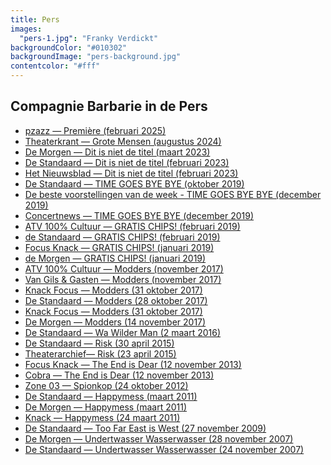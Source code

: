 ```yaml
---
title: Pers
images:
  "pers-1.jpg": "Franky Verdickt"
backgroundColor: "#010302"
backgroundImage: "pers-background.jpg"
contentcolor: "#fff"
---
```


## Compagnie Barbarie in de Pers

- <a href="/pers/2025-02-02-premiere-pzazz.pdf">pzazz — Première (februari 2025)</a>
- <a href="https://www.theaterkrant.nl/recensie/grote-mensen-4/compagnie-barbarie-bronks/">Theaterkrant — Grote Mensen (augustus 2024)</a>
- <a href="https://www.demorgen.be/tv-cultuur/compagnie-barbarie-goochelt-met-humor-filosofie-en-waarheid~b76107c0/">De Morgen — Dit is niet de titel (maart 2023)</a>
- <a href="/pers/2023-02-07-dit-is-niet-de-titel-de-standaard.jpg">De Standaard — Dit is niet de titel (februari 2023)</a>
- <a href="/pers/2023-02-07-dit-is-niet-de-titel-nieuwsblad.pdf">Het Nieuwsblad — Dit is niet de titel (februari 2023)</a>
- <a href="https://www.standaard.be/cnt/dmf20191027_04687914">De Standaard — TIME GOES BYE BYE (oktober 2019)</a>
- <a href="https://www.standaard.be/cnt/dmf20191223_04780607">De beste voorstellingen van de week - TIME GOES BYE BYE (december 2019)</a>
- <a href="https://www.concertnews.be/recensietonen.php?id=4353">Concertnews — TIME GOES BYE BYE (december 2019)</a>
- <a href="https://www.youtube.com/watch?v=2XX7pVLDW88">ATV 100% Cultuur — GRATIS CHIPS! (februari 2019)</a>
- <a href="http://www.standaard.be/cnt/dmf20190201_04147110">de Standaard — GRATIS CHIPS! (februari 2019)</a>
- <a href="https://weekend.knack.be/lifestyle/maatschappij/feminisme-voor-kleuters-over-sommige-onderwerpen-moet-je-gewoon-luid-roepen/article-longread-1421573.html?cookie_check=1552928231">Focus Knack — GRATIS CHIPS! (januari 2019)</a>
- <a href="https://www.demorgen.be/podium/feminisme-voor-kleuters-gratis-chips-van-compagnie-barbarie-toont-dat-het-kan-be3a2732/1JKBwo/">de Morgen — GRATIS CHIPS! (januari 2019)</a>
- <a href="https://vimeo.com/242554032">ATV 100% Cultuur — Modders (november 2017)</a>
- <a href="https://www.een.be/van-gils-gasten/ode-aan-de-ploetermoeders">Van Gils & Gasten — Modders (november 2017)</a>
- <a href="https://focus.knack.be/entertainment/podium/compagnie-barbarie-over-modders-met-humor-wekken-we-de-falende-moeder-tot-leven-op-de-buhne/article-longread-919971.html">Knack Focus — Modders (31 oktober 2017)</a>
- <a href="https://www.standaard.be/cnt/dmf20171027_03158034">De Standaard — Modders (28 oktober 2017)</a>
- <a href="http://focus.knack.be/entertainment/podium/pas-op-je-morst-moeders-modderen-hilarisch-aan-in-modders/article-review-919051.html">Knack Focus — Modders (31 oktober 2017)</a>
- <a href="https://www.demorgen.be/podium/-modders-van-compagnie-barbarie-een-eerbetoon-aan-aanmodderende-moeders-bb90f7a3/">De Morgen — Modders (14 november 2017)</a>
- <a href="http://www.standaard.be/cnt/dmf20160301_02159318">De Standaard — Wa Wilder Man (2 maart 2016)</a>
- <a href="http://www.standaard.be/cnt/dmf20150429_01656482">De Standaard — Risk (30 april 2015)</a>
- <a href="http://www.theaterarchief.be/nieuws/compagnie-barbarietheater-antigone-premi%C3%A8re-risk-gezien-theater-antigone-op-woensdag-22-april">Theaterarchief— Risk (23 april 2015)</a>
- <a href="http://focus.knack.be/entertainment/podium/theater-zot-zijn-doet-geen-zeer/article-opinion-192033.html">Focus Knack — The End is Dear (12 november 2013)</a>
- <a href="http://cobra.canvas.be/cm/cobra/podium/podium-recensie/1.1776888">Cobra — The End is Dear (12 november 2013)</a>
- <a href="/pers/2012-10-24-spionkop-zone-03.pdf">Zone 03 — Spionkop (24 oktober 2012)</a>
- <a href="http://www.standaard.be/cnt/pi3859r3">De Standaard — Happymess (maart 2011)</a>
- <a href="https://www.demorgen.be/plus/compagnie-barbarie-pleit-in-happymess-voor-het-recht-op-ongeluk-b-1412187971461/">De Morgen — Happymess (maart 2011)</a>
- <a href="http://focus.knack.be/entertainment/podium/theater-happymess-compagnie-barbarie/article-opinion-191129.html">Knack — Happymess (24 maart 2011)</a>
- <a href="http://www.standaard.be/cnt/cn2iu57i">De Standaard — Too Far East is West (27 november 2009)</a>
- <a href="https://www.demorgen.be/plus/undertwasser-wasserwasser-b-1412183928710/">De Morgen — Undertwasser Wasserwasser (28 november 2007)</a>
- <a href="http://www.standaard.be/cnt/uv1kivis">De Standaard — Undertwasser Wasserwasser (24 november 2007)</a>
